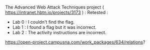 The Advanced Web Attack Techniques project ( https://intranet.hbtn.io/projects/3173 ) :
Retested : 
- Lab 0 : I couldn't find the flag.
- Lab 1 : I found a flag but it was incorrect.
- Lab 2 : The activity instructions are incorrect.

https://open-project.campusna.com/work_packages/634/relations?